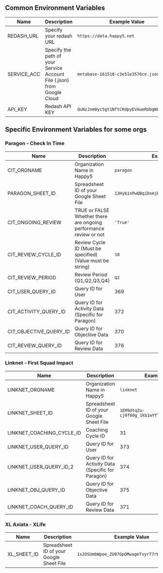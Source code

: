 ## Common Environment Variables
| Name | Description | Example Value |
| ---- | ----------- | ------------- |
| REDASH_URL | Specify your redash URL | `https://data.happy5.net` |
| SERVICE_ACC | Specify the path of your Service Account File (.json) from Google Cloud | `metabase-161510-c3e51e3576ce.json` |
| API_KEY | Redash API KEY | `QuNzJnm0yc5gt1NTtCRdpyEVAweRUbgWLxD7y8t2` |

## Specific Environment Variables for some orgs
### Paragon - Check In Time
| Name | Description | Example Value |
| ---- | ----------- | ------------- |
| CIT_ORGNAME | Organization Name in Happy5 | `paragon` |
| PARAGON_SHEET_ID | Spreadsheet ID of your Google Sheet File | `13Hyb1nPwQBqiDxmjB2_Sg2mevsPszai6OPniCq5yze4` |
| CIT_ONGOING_REVIEW | TRUE or FALSE Whether there are ongoing performance review or not | `'True'` |
| CIT_REVIEW_CYCLE_ID | Review Cycle ID (Must be specified) (Value must be string)| `18` |
| CIT_REVIEW_PERIOD | Review Period (Q1,Q2,Q3,Q4) | `Q2` |
| CIT_USER_QUERY_ID | Query ID for User | 369 |
| CIT_ACTIVITY_QUERY_ID | Query ID for Activity Data (Specific for Paragon) | 372 |
| CIT_OBJECTIVE_QUERY_ID | Query ID for Objective Data | 370 |
| CIT_REVIEW_QUERY_ID | Query ID for Review Data | 376 |

### Linknet - First Squad Impact
| Name | Description | Example Value |
| ---- | ----------- | ------------- |
| LINKNET_ORGNAME | Organization Name in Happy5 | `linknet` |
| LINKNET_SHEET_ID | Spreadsheet ID of your Google Sheet File | `1EM9dtqZu-cj0f60g_1kb1wYfT096vMs3_k4rc2Y_R1E` |
| LINKNET_COACHING_CYCLE_ID | Coaching Cycle ID | 31 |
| LINKNET_USER_QUERY_ID | Query ID for User | 373 |
| LINKNET_USER_QUERY_ID_2 | Query ID for Activity Data (Specific for Paragon) | 374 |
| LINKNET_OBJ_QUERY_ID | Query ID for Objective Data | 375 |
| LINKNET_COACH_QUERY_ID | Query ID for Review Data | 371 |

### XL Axiata - XLife
| Name | Description | Example Value |
| ---- | ----------- | ------------- |
| XL_SHEET_ID | Spreadsheet ID of your Google Sheet File | `1x2OSUmbWpoe_ZU07GpOMwageTvyrT7rWrUgEkE5ergQ` |

